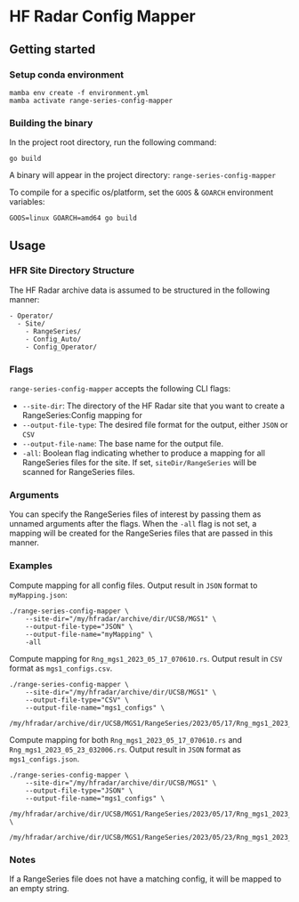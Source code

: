 # HF Radar Config Mapper

## Getting started
### Setup conda environment
```
mamba env create -f environment.yml
mamba activate range-series-config-mapper
```

### Building the binary
In the project root directory, run the following command:
```
go build
```

A binary will appear in the project directory: `range-series-config-mapper`

To compile for a specific os/platform, set the `GOOS` & `GOARCH` environment variables:
```
GOOS=linux GOARCH=amd64 go build
```

## Usage
### HFR Site Directory Structure
The HF Radar archive data is assumed to be structured in the following manner:
```
- Operator/
  - Site/
    - RangeSeries/
    - Config_Auto/
    - Config_Operator/
```

### Flags
`range-series-config-mapper` accepts the following CLI flags:
- `--site-dir`: The directory of the HF Radar site that you want to create a RangeSeries:Config mapping for
- `--output-file-type`: The desired file format for the output, either `JSON` or `CSV`
- `--output-file-name`: The base name for the output file.
- `-all`: Boolean flag indicating whether to produce a mapping for all RangeSeries files for the site. If set, `siteDir/RangeSeries` will be scanned for RangeSeries files.

### Arguments
You can specify the RangeSeries files of interest by passing them as unnamed arguments after the flags. When the `-all` flag is not set, a mapping will be created for the RangeSeries files that are passed in this manner.

### Examples
Compute mapping for all config files. Output result in `JSON` format to `myMapping.json`:
```
./range-series-config-mapper \
    --site-dir="/my/hfradar/archive/dir/UCSB/MGS1" \
    --output-file-type="JSON" \
    --output-file-name="myMapping" \
    -all
```

Compute mapping for `Rng_mgs1_2023_05_17_070610.rs`. Output result in `CSV` format as `mgs1_configs.csv`.
```
./range-series-config-mapper \
    --site-dir="/my/hfradar/archive/dir/UCSB/MGS1" \
    --output-file-type="CSV" \
    --output-file-name="mgs1_configs" \
    /my/hfradar/archive/dir/UCSB/MGS1/RangeSeries/2023/05/17/Rng_mgs1_2023_05_17_070610.rs
```

Compute mapping for both `Rng_mgs1_2023_05_17_070610.rs` and `Rng_mgs1_2023_05_23_032006.rs`. Output result in `JSON` format as `mgs1_configs.json`.
```
./range-series-config-mapper \
    --site-dir="/my/hfradar/archive/dir/UCSB/MGS1" \
    --output-file-type="JSON" \
    --output-file-name="mgs1_configs" \
    /my/hfradar/archive/dir/UCSB/MGS1/RangeSeries/2023/05/17/Rng_mgs1_2023_05_17_070610.rs \
    /my/hfradar/archive/dir/UCSB/MGS1/RangeSeries/2023/05/23/Rng_mgs1_2023_05_23_032006.rs
```

### Notes
If a RangeSeries file does not have a matching config, it will be mapped to an empty string.